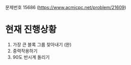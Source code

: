 문제번호 15686
(https://www.acmicpc.net/problem/21609)

# 현재 진행상황

1. 가장 큰 블록 그룹 찾아내기 (완)
2. 중력작용하기
3. 90도 반시계 돌리기